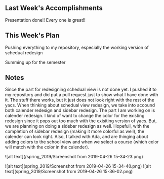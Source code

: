 ## Last Week's Accomplishments

Presentation done!! Every one is great!!
    
## This Week's Plan

Pushing everything to my repository, especially the working version of schedual redesign

Summing up for the semester


## Notes

Since the part for redesigning schedual view is not done yet. I pushed it to my repository and did put a pull request
just to show what I have done with it. The stuff there works, but it just does not look right with the rest of the yacs.
When thinking about schedual view redesign, we take into accound both calender redesign and sidebar redesign. The part I am
working on is calender redesign. I kind of want to change the color for the existing redesign since it pops out too much
with the exisiting version of yacs. But, we are planning on doing a sidebar redesign as well. Hopefull, with the completion of 
sidebar redesign (making it more colorful as well), the calender can look right. Also, I talked with Ada, and are thinging about
adding colors to the school view and when we select a course (which color will match with the color in the calender).

![alt text](/spring_2019/Screenshot from 2019-04-26 15-34-23.png)

![alt text](spring_2019/Screenshot from 2019-04-26 15-34-40.png)
![alt text](spring_2019/Screenshot from 2019-04-26 15-36-02.png)
